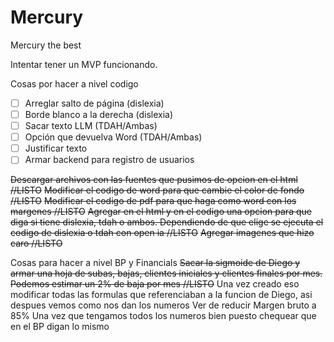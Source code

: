 # Mercury
Mercury the best

Intentar tener un MVP funcionando.

Cosas por hacer a nivel codigo

- [ ] Arreglar salto de página (dislexia)
- [ ] Borde blanco a la derecha (dislexia)
- [ ] Sacar texto LLM (TDAH/Ambas)
- [ ] Opción que devuelva Word (TDAH/Ambas)
- [ ] Justificar texto
- [ ] Armar backend para registro de usuarios

~~Descargar archivos con las fuentes que pusimos de opcion en el html //LISTO~~
~~Modificar el codigo de word para que cambie el color de fondo //LISTO~~
~~Modificar el codigo de pdf para que haga como word con los margenes //LISTO~~
~~Agregar en el html y en el codigo una opcion para que diga si tiene dislexia, tdah o ambos. Dependiendo de que elige se ejecuta el codigo de dislexia  o tdah con open ia //LISTO~~
~~Agregar imagenes que hizo caro //LISTO~~

Cosas para hacer a nivel BP y Financials
~~Sacar la sigmoide de Diego y armar una hoja de subas, bajas, clientes iniciales y clientes finales por mes. Podemos estimar un 2% de baja por mes //LISTO~~
Una vez creado eso modificar todas las formulas que referenciaban a la funcion de Diego, asi despues vemos como nos dan los numeros
Ver de reducir Margen bruto a 85%
Una vez que tengamos todos los numeros bien puesto chequear que en el BP digan lo mismo

